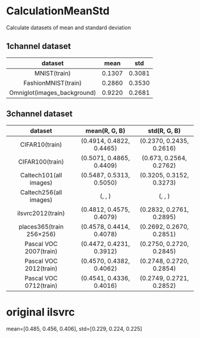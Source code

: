 # CalculationMeanStd
Calculate datasets of mean and standard deviation

## 1channel dataset
| dataset | mean | std |
|:-------:|:----:|:---:|
| MNIST(train) | 0.1307 | 0.3081 |
| FashionMNIST(train) | 0.2860 | 0.3530 |
| Omniglot(images_background) | 0.9220 | 0.2681 |

## 3channel dataset
| dataset | mean(R, G, B) | std(R, G, B) |
|:-------:|:-------------:|:------------:|
| CIFAR10(train) | (0.4914, 0.4822, 0.4465) | (0.2370, 0.2435, 0.2616) |
| CIFAR100(train) | (0.5071, 0.4865, 0.4409) | (0.673, 0.2564, 0.2762) |
| Caltech101(all images) | (0.5487, 0.5313, 0.5050) | (0.3205, 0.3152, 0.3273) |
| Caltech256(all images) | (, , ) | (, , ) |
| ilsvrc2012(train) | (0.4812, 0.4575, 0.4079) | (0.2832, 0.2761, 0.2895) |
| places365(train 256×256) | (0.4578, 0.4414, 0.4078) | (0.2692, 0.2670, 0.2851) |
| Pascal VOC 2007(train) | (0.4472, 0.4231, 0.3912) | (0.2750, 0.2720, 0.2845) |
| Pascal VOC 2012(train) | (0.4570, 0.4382, 0.4062) | (0.2748, 0.2720, 0.2854) |
| Pascal VOC 0712(train) | (0.4541, 0.4336, 0.4016) | (0.2749, 0.2721, 0.2852) |

# original ilsvrc
mean=[0.485, 0.456, 0.406],
std=[0.229, 0.224, 0.225]